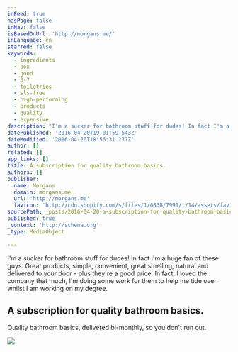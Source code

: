 ```yaml
---
inFeed: true
hasPage: false
inNav: false
isBasedOnUrl: 'http://morgans.me/'
inLanguage: en
starred: false
keywords:
  - ingredients
  - box
  - good
  - 3-7
  - toiletries
  - sls-free
  - high-performing
  - products
  - quality
  - expensive
description: "I'm a sucker for bathroom stuff for dudes! In fact I'm a huge fan of these guys. Great products, simple, convenient, great smelling, natural and delivered to your door - plus they're a good price. In fact, I loved the company that much, I'm doing some work for them to help me tide over whilst I am working on my degree. "
datePublished: '2016-04-20T19:01:59.543Z'
dateModified: '2016-04-20T18:56:31.277Z'
author: []
related: []
app_links: []
title: A subscription for quality bathroom basics.
authors: []
publisher:
  name: Morgans
  domain: morgans.me
  url: 'http://morgans.me'
  favicon: 'http://cdn.shopify.com/s/files/1/0838/7991/t/14/assets/favicon.png?2851822676080585587'
sourcePath: _posts/2016-04-20-a-subscription-for-quality-bathroom-basics.md
published: true
_context: 'http://schema.org'
_type: MediaObject

---
```

I'm a sucker for bathroom stuff for dudes! In fact I'm a huge fan of these guys. Great products, simple, convenient, great smelling, natural and delivered to your door - plus they're a good price. In fact, I loved the company that much, I'm doing some work for them to help me tide over whilst I am working on my degree. 

<article style=""><h1>A subscription for quality bathroom basics.</h1><p>Quality bathroom basics, delivered bi-monthly, so you don't run out.</p><img src="http://cdn.shopify.com/s/files/1/0838/7991/files/CircleUp_Profile.jpg?11077118206003834287" /></article>